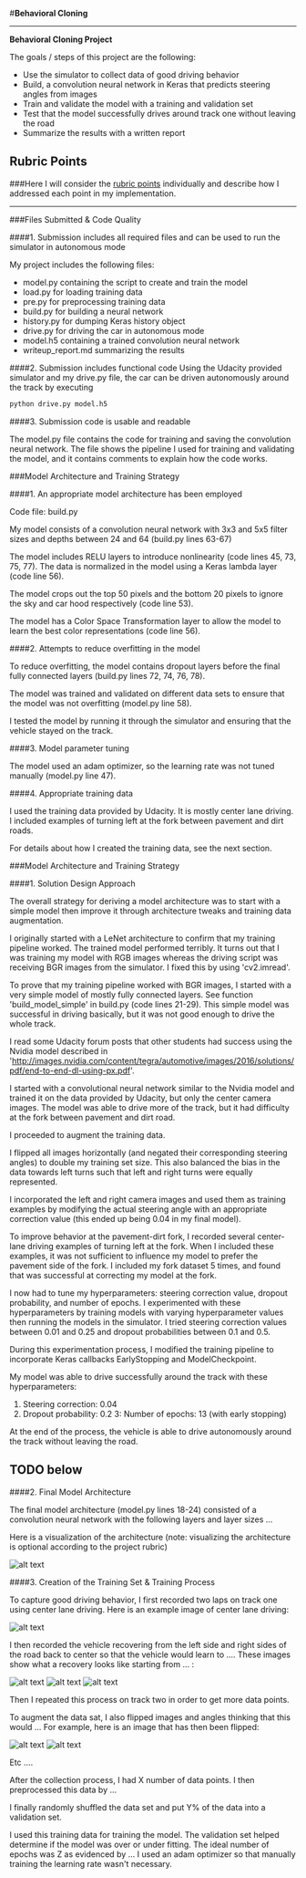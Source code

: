 #**Behavioral Cloning** 

---

**Behavioral Cloning Project**

The goals / steps of this project are the following:
* Use the simulator to collect data of good driving behavior
* Build, a convolution neural network in Keras that predicts steering angles from images
* Train and validate the model with a training and validation set
* Test that the model successfully drives around track one without leaving the road
* Summarize the results with a written report


[//]: # (Image References)

[image1]: ./examples/placeholder.png "Model Visualization"
[image2]: ./examples/placeholder.png "Grayscaling"
[image3]: ./examples/placeholder_small.png "Recovery Image"
[image4]: ./examples/placeholder_small.png "Recovery Image"
[image5]: ./examples/placeholder_small.png "Recovery Image"
[image6]: ./examples/placeholder_small.png "Normal Image"
[image7]: ./examples/placeholder_small.png "Flipped Image"

## Rubric Points
###Here I will consider the [rubric points](https://review.udacity.com/#!/rubrics/432/view) individually and describe how I addressed each point in my implementation.  

---
###Files Submitted & Code Quality

####1. Submission includes all required files and can be used to run the simulator in autonomous mode

My project includes the following files:
* model.py containing the script to create and train the model
* load.py for loading training data
* pre.py for preprocessing training data
* build.py for building a neural network
* history.py for dumping Keras history object
* drive.py for driving the car in autonomous mode
* model.h5 containing a trained convolution neural network 
* writeup_report.md summarizing the results

####2. Submission includes functional code
Using the Udacity provided simulator and my drive.py file, the car can be driven autonomously around the track by executing 
```sh
python drive.py model.h5
```

####3. Submission code is usable and readable

The model.py file contains the code for training and saving the convolution neural network. The file shows the pipeline I used for training and validating the model, and it contains comments to explain how the code works.

###Model Architecture and Training Strategy

####1. An appropriate model architecture has been employed

Code file: build.py

My model consists of a convolution neural network with 3x3 and 5x5 filter sizes and depths between 24 and 64 (build.py lines 63-67) 

The model includes RELU layers to introduce nonlinearity (code lines 45, 73, 75, 77). The data is normalized in the model using a Keras lambda layer (code line 56). 

The model crops out the top 50 pixels and the bottom 20 pixels to ignore the sky and car hood respectively (code line 53).

The model has a Color Space Transformation layer to allow the model to learn the best color representations (code line 56).

####2. Attempts to reduce overfitting in the model

To reduce overfitting, the model contains dropout layers before the final fully connected layers (build.py lines 72, 74, 76, 78). 

The model was trained and validated on different data sets to ensure that the model was not overfitting (model.py line 58). 

I tested the model by running it through the simulator and ensuring that the vehicle stayed on the track.

####3. Model parameter tuning

The model used an adam optimizer, so the learning rate was not tuned manually (model.py line 47).

####4. Appropriate training data

I used the training data provided by Udacity. It is mostly center lane driving. I included examples of turning left at the fork between pavement and dirt roads.

For details about how I created the training data, see the next section. 

###Model Architecture and Training Strategy

####1. Solution Design Approach

The overall strategy for deriving a model architecture was to start with a simple model then improve it through architecture tweaks and training data augmentation.

I originally started with a LeNet architecture to confirm that my training pipeline worked. The trained model performed terribly. It turns out that I was training my model with RGB images whereas the driving script was receiving BGR images from the simulator. I fixed this by using 'cv2.imread'.

To prove that my training pipeline worked with BGR images, I started with a very simple model of mostly fully connected layers. See function 'build_model_simple' in build.py (code lines 21-29). This simple model was successful in driving basically, but it was not good enough to drive the whole track.

I read some Udacity forum posts that other students had success using the Nvidia model described in 'http://images.nvidia.com/content/tegra/automotive/images/2016/solutions/pdf/end-to-end-dl-using-px.pdf'.

I started with a convolutional neural network similar to the Nvidia model and trained it on the data provided by Udacity, but only the center camera images. The model was able to drive more of the track, but it had difficulty at the fork between pavement and dirt road.

I proceeded to augment the training data. 

I flipped all images horizontally (and negated their corresponding steering angles) to double my training set size. This also balanced the bias in the data towards left turns such that left and right turns were equally represented.

I incorporated the left and right camera images and used them as training examples by modifying the actual steering angle with an appropriate correction value (this ended up being 0.04 in my final model).

To improve behavior at the pavement-dirt fork, I recorded several center-lane driving examples of turning left at the fork. When I included these examples, it was not sufficient to influence my model to prefer the pavement side of the fork. I included my fork dataset 5 times, and found that was successful at correcting my model at the fork.

I now had to tune my hyperparameters: steering correction value, dropout probability, and number of epochs. I experimented with these hyperparameters by training models with varying hyperparameter values then running the models in the simulator. I tried steering correction values between 0.01 and 0.25 and dropout probabilities between 0.1 and 0.5.

During this experimentation process, I modified the training pipeline to incorporate Keras callbacks EarlyStopping and ModelCheckpoint.

My model was able to drive successfully around the track with these hyperparameters:
1. Steering correction: 0.04
2. Dropout probability: 0.2
3: Number of epochs: 13 (with early stopping)

At the end of the process, the vehicle is able to drive autonomously around the track without leaving the road.

## TODO below

####2. Final Model Architecture

The final model architecture (model.py lines 18-24) consisted of a convolution neural network with the following layers and layer sizes ...

Here is a visualization of the architecture (note: visualizing the architecture is optional according to the project rubric)

![alt text][image1]

####3. Creation of the Training Set & Training Process

To capture good driving behavior, I first recorded two laps on track one using center lane driving. Here is an example image of center lane driving:

![alt text][image2]

I then recorded the vehicle recovering from the left side and right sides of the road back to center so that the vehicle would learn to .... These images show what a recovery looks like starting from ... :

![alt text][image3]
![alt text][image4]
![alt text][image5]

Then I repeated this process on track two in order to get more data points.

To augment the data sat, I also flipped images and angles thinking that this would ... For example, here is an image that has then been flipped:

![alt text][image6]
![alt text][image7]

Etc ....

After the collection process, I had X number of data points. I then preprocessed this data by ...


I finally randomly shuffled the data set and put Y% of the data into a validation set. 

I used this training data for training the model. The validation set helped determine if the model was over or under fitting. The ideal number of epochs was Z as evidenced by ... I used an adam optimizer so that manually training the learning rate wasn't necessary.
